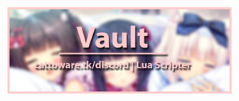 <div style="text-align:center"><img src="https://github.com/VaultGitos/VaultGitos/raw/main/tq_lololoololloo6.png" /></div>
